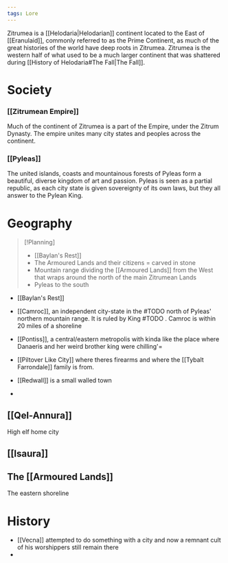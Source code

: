 ```yaml
---
tags: Lore
---
```

Zitrumea is a [[Helodaria|Helodarian]] continent located to the East of [[Eranulaid]], commonly referred to as the Prime Continent, as much of the great histories of the world have deep roots in Zitrumea. Zitrumea is the western half of what used to be a much larger continent that was shattered during [[History of Helodaria#The Fall|The Fall]].
# Society
### [[Zitrumean Empire]]
Much of the continent of Zitrumea is a part of the Empire, under the Zitrum Dynasty. The empire unites many city states and peoples across the continent.
### [[Pyleas]]
The united islands, coasts and mountainous forests of Pyleas form a beautiful, diverse kingdom of art and passion. Pyleas is seen as a partial republic, as each city state is given sovereignty of its own laws, but they all answer to the Pylean King.

# Geography
>[!Planning]
>- [[Baylan's Rest]]
>- The Armoured Lands and their citizens = carved in stone
>- Mountain range dividing the [[Armoured Lands]] from the West that wraps around the north of the main Zitrumean Lands
>- Pyleas to the south

- [[Baylan's Rest]]

- [[Camroc]], an independent city-state in the #TODO north of Pyleas' northern mountain range. It is ruled by King #TODO . Camroc is within 20 miles of a shoreline

- [[Pontiss]], a central/eastern metropolis with kinda like the place where Danaeris and her weird brother king were chilling'=

- [[Piltover Like City]] where theres firearms and where the [[Tybalt Farrondale]] family is from.

- [[Redwall]] is a small walled town

- 

## [[Qel-Annura]]
High elf home city

## [[Isaura]]

## The [[Armoured Lands]]
The eastern shoreline 
# History
- [[Vecna]] attempted to do something with a city and now a remnant cult of his worshippers still remain there
- 